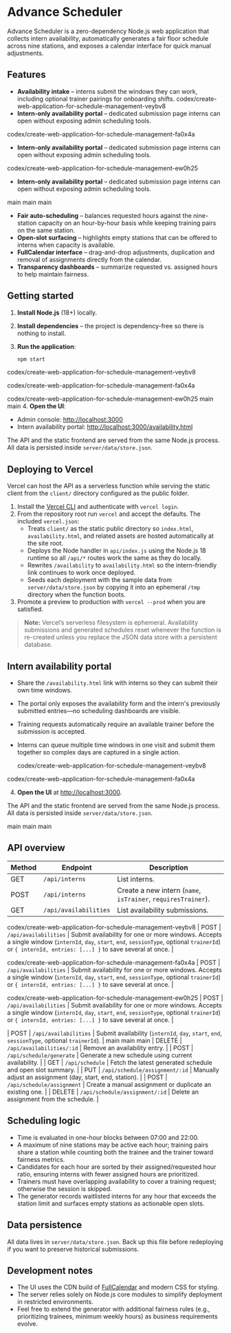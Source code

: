 # Advance Scheduler

Advance Scheduler is a zero-dependency Node.js web application that collects intern availability, automatically generates a fair floor schedule across nine stations, and exposes a calendar interface for quick manual adjustments.

## Features

- **Availability intake** – interns submit the windows they can work, including optional trainer pairings for onboarding shifts.
  codex/create-web-application-for-schedule-management-veybv8
- **Intern-only availability portal** – dedicated submission page interns can open without exposing admin scheduling tools.
 
codex/create-web-application-for-schedule-management-fa0x4a
- **Intern-only availability portal** – dedicated submission page interns can open without exposing admin scheduling tools.

codex/create-web-application-for-schedule-management-ew0h25
- **Intern-only availability portal** – dedicated submission page interns can open without exposing admin scheduling tools.

main
 main
  main
- **Fair auto-scheduling** – balances requested hours against the nine-station capacity on an hour-by-hour basis while keeping training pairs on the same station.
- **Open-slot surfacing** – highlights empty stations that can be offered to interns when capacity is available.
- **FullCalendar interface** – drag-and-drop adjustments, duplication and removal of assignments directly from the calendar.
- **Transparency dashboards** – summarize requested vs. assigned hours to help maintain fairness.

## Getting started

1. **Install Node.js** (18+) locally.
2. **Install dependencies** – the project is dependency-free so there is nothing to install.
3. **Run the application**:

   ```bash
   npm start
   ```

 codex/create-web-application-for-schedule-management-veybv8
 
 codex/create-web-application-for-schedule-management-fa0x4a

codex/create-web-application-for-schedule-management-ew0h25
 main
  main
4. **Open the UI**:

   - Admin console: [http://localhost:3000](http://localhost:3000)
   - Intern availability portal: [http://localhost:3000/availability.html](http://localhost:3000/availability.html)

The API and the static frontend are served from the same Node.js process. All data is persisted inside `server/data/store.json`.

## Deploying to Vercel

Vercel can host the API as a serverless function while serving the static client from the `client/` directory configured as the public folder.

1. Install the [Vercel CLI](https://vercel.com/docs/cli) and authenticate with `vercel login`.
2. From the repository root run `vercel` and accept the defaults. The included `vercel.json`:
   - Treats `client/` as the static public directory so `index.html`, `availability.html`, and related assets are hosted automatically at the site root.
   - Deploys the Node handler in `api/index.js` using the Node.js 18 runtime so all `/api/*` routes work the same as they do locally.
   - Rewrites `/availability` to `availability.html` so the intern-friendly link continues to work once deployed.
   - Seeds each deployment with the sample data from `server/data/store.json` by copying it into an ephemeral `/tmp` directory when the function boots.
3. Promote a preview to production with `vercel --prod` when you are satisfied.

> **Note:** Vercel’s serverless filesystem is ephemeral. Availability submissions and generated schedules reset whenever the function is re-created unless you replace the JSON data store with a persistent database.

## Intern availability portal

- Share the `/availability.html` link with interns so they can submit their own time windows.
- The portal only exposes the availability form and the intern's previously submitted entries—no scheduling dashboards are visible.
- Training requests automatically require an available trainer before the submission is accepted.
- Interns can queue multiple time windows in one visit and submit them together so complex days are captured in a single action.

  codex/create-web-application-for-schedule-management-veybv8
 
 codex/create-web-application-for-schedule-management-fa0x4a


4. **Open the UI** at [http://localhost:3000](http://localhost:3000).

The API and the static frontend are served from the same Node.js process. All data is persisted inside `server/data/store.json`.

main
main
  main
## API overview

| Method | Endpoint | Description |
| ------ | -------- | ----------- |
| GET | `/api/interns` | List interns. |
| POST | `/api/interns` | Create a new intern (`name`, `isTrainer`, `requiresTrainer`). |
| GET | `/api/availabilities` | List availability submissions. |
 codex/create-web-application-for-schedule-management-veybv8
| POST | `/api/availabilities` | Submit availability for one or more windows. Accepts a single window (`internId`, `day`, `start`, `end`, `sessionType`, optional `trainerId`) or `{ internId, entries: [...] }` to save several at once. |
 
 codex/create-web-application-for-schedule-management-fa0x4a
| POST | `/api/availabilities` | Submit availability for one or more windows. Accepts a single window (`internId`, `day`, `start`, `end`, `sessionType`, optional `trainerId`) or `{ internId, entries: [...] }` to save several at once. |

 codex/create-web-application-for-schedule-management-ew0h25
| POST | `/api/availabilities` | Submit availability for one or more windows. Accepts a single window (`internId`, `day`, `start`, `end`, `sessionType`, optional `trainerId`) or `{ internId, entries: [...] }` to save several at once. |

| POST | `/api/availabilities` | Submit availability (`internId`, `day`, `start`, `end`, `sessionType`, optional `trainerId`). |
main
 main
  main
| DELETE | `/api/availabilities/:id` | Remove an availability entry. |
| POST | `/api/schedule/generate` | Generate a new schedule using current availability. |
| GET | `/api/schedule` | Fetch the latest generated schedule and open slot summary. |
| PUT | `/api/schedule/assignment/:id` | Manually adjust an assignment (day, start, end, station). |
| POST | `/api/schedule/assignment` | Create a manual assignment or duplicate an existing one. |
| DELETE | `/api/schedule/assignment/:id` | Delete an assignment from the schedule. |

## Scheduling logic

- Time is evaluated in one-hour blocks between 07:00 and 22:00.
- A maximum of nine stations may be active each hour; training pairs share a station while counting both the trainee and the trainer toward fairness metrics.
- Candidates for each hour are sorted by their assigned/requested hour ratio, ensuring interns with fewer assigned hours are prioritized.
- Trainers must have overlapping availability to cover a training request; otherwise the session is skipped.
- The generator records waitlisted interns for any hour that exceeds the station limit and surfaces empty stations as actionable open slots.

## Data persistence

All data lives in `server/data/store.json`. Back up this file before redeploying if you want to preserve historical submissions.

## Development notes

- The UI uses the CDN build of [FullCalendar](https://fullcalendar.io/) and modern CSS for styling.
- The server relies solely on Node.js core modules to simplify deployment in restricted environments.
- Feel free to extend the generator with additional fairness rules (e.g., prioritizing trainees, minimum weekly hours) as business requirements evolve.
